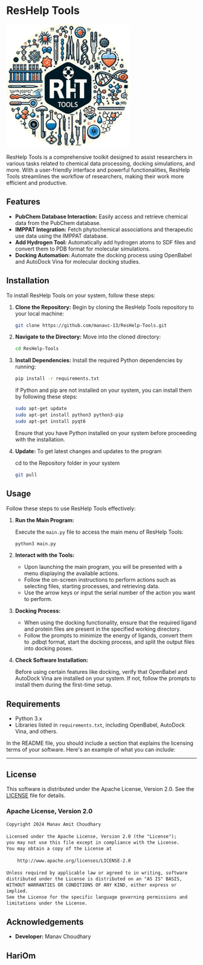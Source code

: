 # ResHelp Tools

![Logo](root/logo.png)

ResHelp Tools is a comprehensive toolkit designed to assist researchers in various tasks related to chemical data processing, docking simulations, and more. With a user-friendly interface and powerful functionalities, ResHelp Tools streamlines the workflow of researchers, making their work more efficient and productive.

## Features

- **PubChem Database Interaction:** Easily access and retrieve chemical data from the PubChem database.
- **IMPPAT Integration:** Fetch phytochemical associations and therapeutic use data using the IMPPAT database.
- **Add Hydrogen Tool:** Automatically add hydrogen atoms to SDF files and convert them to PDB format for molecular simulations.
- **Docking Automation:** Automate the docking process using OpenBabel and AutoDock Vina for molecular docking studies.

## Installation

To install ResHelp Tools on your system, follow these steps:

1. **Clone the Repository:** Begin by cloning the ResHelp Tools repository to your local machine:

    ```bash
    git clone https://github.com/manavc-13/ResHelp-Tools.git
    ```

2. **Navigate to the Directory:** Move into the cloned directory:

    ```bash
    cd ResHelp-Tools
    ```

3. **Install Dependencies:** Install the required Python dependencies by running:

    ```bash
    pip install -r requirements.txt
    ```
    If Python and pip are not installed on your system, you can install them by following these steps:

    ```bash
    sudo apt-get update
    sudo apt-get install python3 python3-pip
    sudo apt-get install pyqt6
    ```

    Ensure that you have Python installed on your system before proceeding with the installation.

4. **Update:** To get latest changes and updates to the program

    cd to the Repository folder in your system

    ```bash
    git pull
    ```

## Usage

Follow these steps to use ResHelp Tools effectively:

1. **Run the Main Program:**

   Execute the `main.py` file to access the main menu of ResHelp Tools:

   ```bash
   python3 main.py
   ```

2. **Interact with the Tools:**

   - Upon launching the main program, you will be presented with a menu displaying the available actions.
   - Follow the on-screen instructions to perform actions such as selecting files, starting processes, and retrieving data.
   - Use the arrow keys or input the serial number of the action you want to perform.

3. **Docking Process:**

   - When using the docking functionality, ensure that the required ligand and protein files are present in the specified working directory.
   - Follow the prompts to minimize the energy of ligands, convert them to .pdbqt format, start the docking process, and split the output files into docking poses.

4. **Check Software Installation:**

   Before using certain features like docking, verify that OpenBabel and AutoDock Vina are installed on your system. If not, follow the prompts to install them during the first-time setup.

## Requirements

- Python 3.x
- Libraries listed in `requirements.txt`, including OpenBabel, AutoDock Vina, and others.

In the README file, you should include a section that explains the licensing terms of your software. Here's an example of what you can include:

---

## License

This software is distributed under the Apache License, Version 2.0. See the [LICENSE](root/LICENSE) file for details.

### Apache License, Version 2.0

```
Copyright 2024 Manav Amit Choudhary

Licensed under the Apache License, Version 2.0 (the "License");
you may not use this file except in compliance with the License.
You may obtain a copy of the License at

    http://www.apache.org/licenses/LICENSE-2.0

Unless required by applicable law or agreed to in writing, software
distributed under the License is distributed on an "AS IS" BASIS,
WITHOUT WARRANTIES OR CONDITIONS OF ANY KIND, either express or implied.
See the License for the specific language governing permissions and
limitations under the License.
```

## Acknowledgements

- **Developer:** Manav Choudhary

## HariOm
